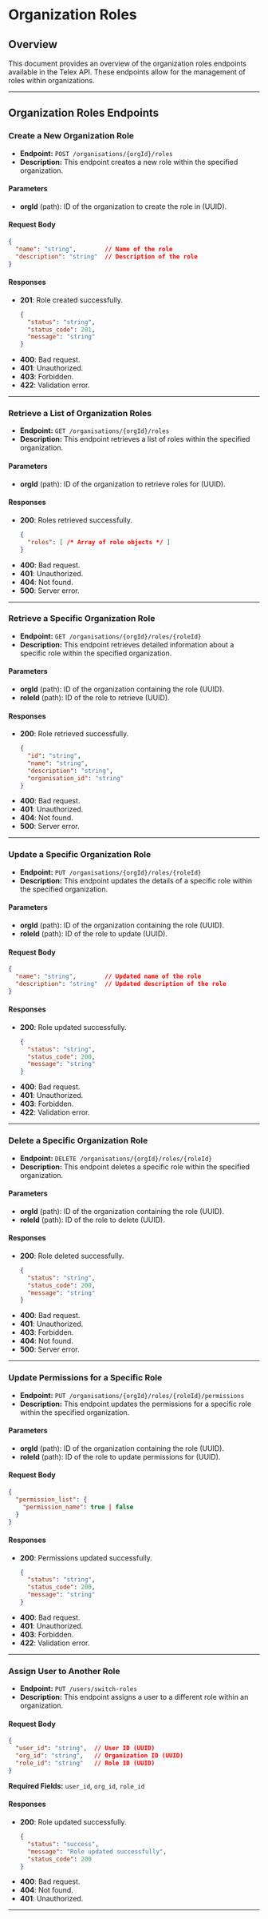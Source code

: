 # Organization Roles 

## Overview
This document provides an overview of the organization roles endpoints available in the Telex API. These endpoints allow for the management of roles within organizations.

---

## Organization Roles Endpoints

### Create a New Organization Role
- **Endpoint:** `POST /organisations/{orgId}/roles`
- **Description:** This endpoint creates a new role within the specified organization.

#### Parameters
- **orgId** (path): ID of the organization to create the role in (UUID).

#### Request Body
```json
{
  "name": "string",        // Name of the role
  "description": "string"  // Description of the role
}
```

#### Responses
- **201**: Role created successfully.
  ```json
  {
    "status": "string",
    "status_code": 201,
    "message": "string"
  }
  ```
- **400**: Bad request.
- **401**: Unauthorized.
- **403**: Forbidden.
- **422**: Validation error.

---

### Retrieve a List of Organization Roles
- **Endpoint:** `GET /organisations/{orgId}/roles`
- **Description:** This endpoint retrieves a list of roles within the specified organization.

#### Parameters
- **orgId** (path): ID of the organization to retrieve roles for (UUID).

#### Responses
- **200**: Roles retrieved successfully.
  ```json
  {
    "roles": [ /* Array of role objects */ ]
  }
  ```
- **400**: Bad request.
- **401**: Unauthorized.
- **404**: Not found.
- **500**: Server error.

---

### Retrieve a Specific Organization Role
- **Endpoint:** `GET /organisations/{orgId}/roles/{roleId}`
- **Description:** This endpoint retrieves detailed information about a specific role within the specified organization.

#### Parameters
- **orgId** (path): ID of the organization containing the role (UUID).
- **roleId** (path): ID of the role to retrieve (UUID).

#### Responses
- **200**: Role retrieved successfully.
  ```json
  {
    "id": "string",
    "name": "string",
    "description": "string",
    "organisation_id": "string"
  }
  ```
- **400**: Bad request.
- **401**: Unauthorized.
- **404**: Not found.
- **500**: Server error.

---

### Update a Specific Organization Role
- **Endpoint:** `PUT /organisations/{orgId}/roles/{roleId}`
- **Description:** This endpoint updates the details of a specific role within the specified organization.

#### Parameters
- **orgId** (path): ID of the organization containing the role (UUID).
- **roleId** (path): ID of the role to update (UUID).

#### Request Body
```json
{
  "name": "string",        // Updated name of the role
  "description": "string"  // Updated description of the role
}
```

#### Responses
- **200**: Role updated successfully.
  ```json
  {
    "status": "string",
    "status_code": 200,
    "message": "string"
  }
  ```
- **400**: Bad request.
- **401**: Unauthorized.
- **403**: Forbidden.
- **422**: Validation error.

---

### Delete a Specific Organization Role
- **Endpoint:** `DELETE /organisations/{orgId}/roles/{roleId}`
- **Description:** This endpoint deletes a specific role within the specified organization.

#### Parameters
- **orgId** (path): ID of the organization containing the role (UUID).
- **roleId** (path): ID of the role to delete (UUID).

#### Responses
- **200**: Role deleted successfully.
  ```json
  {
    "status": "string",
    "status_code": 200,
    "message": "string"
  }
  ```
- **400**: Bad request.
- **401**: Unauthorized.
- **403**: Forbidden.
- **404**: Not found.
- **500**: Server error.

---

### Update Permissions for a Specific Role
- **Endpoint:** `PUT /organisations/{orgId}/roles/{roleId}/permissions`
- **Description:** This endpoint updates the permissions for a specific role within the specified organization.

#### Parameters
- **orgId** (path): ID of the organization containing the role (UUID).
- **roleId** (path): ID of the role to update permissions for (UUID).

#### Request Body
```json
{
  "permission_list": {
    "permission_name": true | false
  }
}
```

#### Responses
- **200**: Permissions updated successfully.
  ```json
  {
    "status": "string",
    "status_code": 200,
    "message": "string"
  }
  ```
- **400**: Bad request.
- **401**: Unauthorized.
- **403**: Forbidden.
- **422**: Validation error.

---

### Assign User to Another Role
- **Endpoint:** `PUT /users/switch-roles`
- **Description:** This endpoint assigns a user to a different role within an organization.

#### Request Body
```json
{
  "user_id": "string",  // User ID (UUID)
  "org_id": "string",   // Organization ID (UUID)
  "role_id": "string"   // Role ID (UUID)
}
```
**Required Fields:** `user_id`, `org_id`, `role_id`

#### Responses
- **200**: Role updated successfully.
  ```json
  {
    "status": "success",
    "message": "Role updated successfully",
    "status_code": 200
  }
  ```
- **400**: Bad request.
- **404**: Not found.
- **401**: Unauthorized.

---
